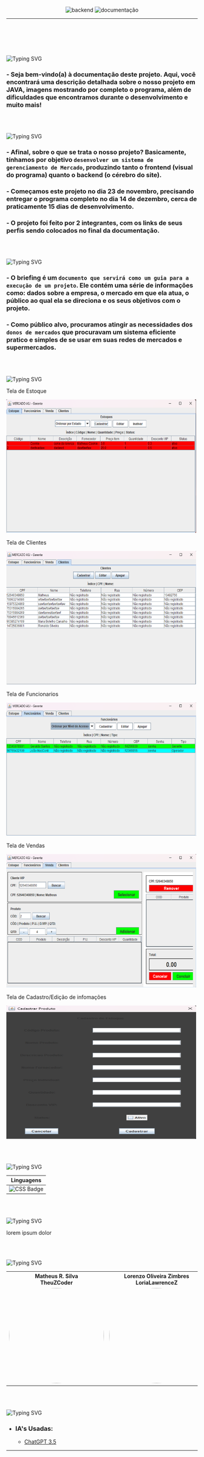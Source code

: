 <br>
<br>
<br>

<p align="center">
   <img src="https://img.shields.io/badge/Backend-FAZENDO-blue?style=for-the-badge" alt="backend" />
  <img src="https://img.shields.io/badge/Documentação-FAZENDO-blue?style=for-the-badge" alt="documentação" />
</p>
<hr>
<br>
<br><br><br>

<p align="left">
   <img src="https://readme-typing-svg.demolab.com?font=Fira+Code&weight=440&size=22&pause=1000&color=38F77CFF&center=false&vCenter=false&repeat=false&width=435&lines=Introdução 😀" alt="Typing SVG" /></a>

   ### - Seja bem-vindo(a) à documentação deste projeto. Aqui, você encontrará uma descrição detalhada sobre o nosso projeto em JAVA,  imagens mostrando por completo o programa, além de dificuldades que encontramos durante o desenvolvimento e muito mais!
</p> <br><br>

<p align="left">
   <img src="https://readme-typing-svg.demolab.com?font=Fira+Code&weight=440&size=22&pause=1000&color=38F77CFF&center=false&vCenter=false&repeat=false&width=435&lines=Descrição 📜" alt="Typing SVG" /></a>

   ### - Afinal, sobre o que se trata o nosso projeto? Basicamente, tínhamos por objetivo `desenvolver um sistema de gerenciamento de Mercado`, produzindo tanto o frontend (visual do programa) quanto o backend (o cérebro do site).

   ### - Começamos este projeto no dia 23 de novembro, precisando entregar o programa completo no dia 14 de dezembro, cerca de praticamente 15 dias de desenvolvimento.

   ### - O projeto foi feito por 2 integrantes, com os links de seus perfis sendo colocados no final da documentação.

</p> <br><br>

<p align="left">
   <img src="https://readme-typing-svg.demolab.com?font=Fira+Code&weight=440&size=22&pause=1000&color=38F77CFF&center=false&vCenter=false&repeat=false&width=435&lines=Etapa 1 - Briefing 📝" alt="Typing SVG" /></a>

   ### - O briefing é um `documento que servirá como um guia para a execução de um projeto`. Ele contém uma série de informações como: dados sobre a empresa, o mercado em que ela atua, o público ao qual ela se direciona e os seus objetivos com o projeto.


   ### - Como público alvo, procuramos atingir as necessidades dos `donos de mercados` que procuravam um sistema eficiente pratico e simples de se usar em suas redes de mercados e supermercados.
</p> <br><br>

<p align="left">
   <img src="https://readme-typing-svg.demolab.com?font=Fira+Code&weight=440&size=22&pause=1000&color=38F77CFF&center=false&vCenter=false&repeat=false&width=435&lines=Telas e Visuais 👋" alt="Typing SVG" /></a>
   <p>
      <p>Tela de Estoque</p>
      <img src="assets/estoque.png" width="500" height="350">
      <p>Tela de Clientes</p>
      <img src="assets/clientes.png" width="500" height="350">
      <p>Tela de Funcionarios</p>
      <img src="assets/funcionarios.png" width="500" height="350">
      <p>Tela de Vendas</p>
      <img src="assets/venda.png" width="500" height="350">
      <p>Tela de Cadastro/Edição de infomações</p>
      <img src="assets/cadastro tela.png" width="500" height="350">
   </p>
</p> <br><br>

<p align="left">
   <img src="https://readme-typing-svg.demolab.com?font=Fira+Code&weight=440&size=22&pause=1000&color=38F77CFF&center=false&vCenter=false&repeat=false&width=435&lines=Ferramentas Utilizadas 👋" alt="Typing SVG" /></a>
   <p>
      <table>
  <thead>
    <tr>
      <th> Linguagens </th>
    </tr>
  </thead>
  <tbody>
    <tr>
      <td align="center"> <img src="https://img.shields.io/badge/Java-ED8B00?style=for-the-badge&logo=openjdk&logoColor=white" alt="CSS Badge"/> </td>
    </tr>
    
  </tbody>
</table>
   </p>
</p> <br><br>

<p align="left">
   <img src="https://readme-typing-svg.demolab.com?font=Fira+Code&weight=440&size=22&pause=1000&color=38F77CFF&center=false&vCenter=false&repeat=false&width=435&lines=Desafios Enfrentados 👋" alt="Typing SVG" /></a>
    <p>
      lorem ipsum dolor
   </p> 
   <p> <br><br>

   <p align="left">
   <img src="https://readme-typing-svg.demolab.com?font=Fira+Code&weight=440&size=22&pause=1000&color=38F77CFF&center=false&vCenter=false&repeat=false&width=435&lines=Desenvolvedores do Projeto 👋" alt="Typing SVG" /></a>
    <p>
<div align=center>
  <table style="width: 100%">
    <tbody>
      <tr align=center>
        <th><strong> Matheus R. Silva </br> TheuZCoder </strong></th>
        <th><strong> Lorenzo Oliveira Zimbres </br> LoriaLawrenceZ </strong></th>
      </tr>
      <tr align=center>
        <td>
          <a href="https://github.com/TheuZCoder">
            <img width="250" height="250" style="border-radius: 50%;" src="https://avatars.githubusercontent.com/TheuZCoder">
          </a>
        </td>
        <td>
          <a href="https://github.com/epicestudar">
            <img width="250" height="250" style="border-radius: 50%;" src="https://avatars.githubusercontent.com/LoriaLawrenceZ">
          </a>
        </td>
      </tr>
    </tbody>

  </table>
</div>
   </p>
   <p> <br><br>

   <p align="left">
   <img src="https://readme-typing-svg.demolab.com?font=Fira+Code&weight=440&size=22&pause=1000&color=38F77CFF&center=false&vCenter=false&repeat=false&width=435&lines=Referências 👋" alt="Typing SVG" /></a>


* ### IA's Usadas:
    - [ChatGPT 3.5](https://chat.openai.com/)


<hr>
   <p> <br><br>
